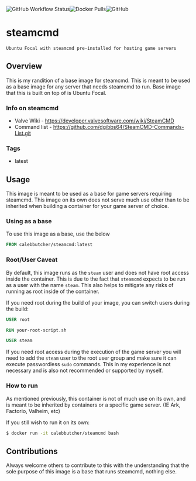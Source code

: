 ![GitHub Workflow Status](https://img.shields.io/github/workflow/status/calebbutcher/steamcmd/dockerhubci)![Docker Pulls](https://img.shields.io/docker/pulls/impunitus/steamcmd)![GitHub](https://img.shields.io/github/license/calebbutcher/steamcmd)
# steamcmd
```
Ubuntu Focal with steamcmd pre-installed for hosting game servers
```
## Overview

This is my randition of a base image for steamcmd. This is meant to be used as a base image for any server that needs steamcmd to run. Base image that this is built on top of is Ubuntu Focal.

### Info on steamcmd
* Valve Wiki - https://developer.valvesoftware.com/wiki/SteamCMD
* Command list - https://github.com/dgibbs64/SteamCMD-Commands-List.git

### Tags
* latest

## Usage
This image is meant to be used as a base for game servers requiring steamcmd. This image on its own does not serve much use other than to be inherited when building a container for your game server of choice. 

### Using as a base
To use this image as a base, use the below
```Dockerfile
FROM calebbutcher/steamcmd:latest
```
### Root/User Caveat

By default, this image runs as the `steam` user and does not have root access inside the container. This is due to the fact that `steamcmd` expects to be run as a user with the name `steam`. This also helps to mitigate any risks of running as root inside of the container.

If you need root during the build of your image, you can switch users during the build:
```Dockerfile
USER root

RUN your-root-script.sh

USER steam
```

If you need root access during the execution of the game server you will need to add the `steam` user to the root user group and make sure it can execute passwordless `sudo` commands. This in my experience is not necessary and is also not recommended or supported by myself.

### How to run
As mentioned previously, this container is not of much use on its own, and is meant to be inherited by containers or a specific game server. (IE Ark, Factorio, Valheim, etc)

If you still wish to run it on its own:
```bash
$ docker run -it calebbutcher/steamcmd bash
```

## Contributions 

Always welcome others to contribute to this with the understanding that the sole purpose of this image is a base that runs steamcmd, nothing else. 
